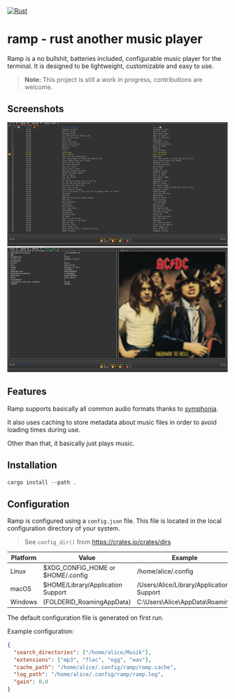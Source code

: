 [![Rust](https://github.com/Fabus1184/ramp/actions/workflows/rust.yml/badge.svg)](https://github.com/Fabus1184/ramp/actions/workflows/rust.yml)

# ramp - rust another music player

Ramp is a no bullshit, batteries included, configurable music player for the terminal. It is designed to be lightweight, customizable and easy to use.

> **Note:** This project is still a work in progress, contributions are welcome.

## Screenshots

![Screenshot](img/files.png)
![Screenshot](img/fancy.png)


## Features

Ramp supports basically all common audio formats thanks to [symphonia](https://crates.io/crates/symphonia).

It also uses caching to store metadata about music files in order to avoid loading times during use.

Other than that, it basically just plays music.

## Installation

`cargo install --path .`

## Configuration

Ramp is configured using a `config.json` file. This file is located in the local configuration directory of your system.


> See `config_dir()` from https://crates.io/crates/dirs

| Platform | Value                             | Example                                  |
| -------- | --------------------------------- | ---------------------------------------- |
| Linux    | $XDG_CONFIG_HOME or $HOME/.config | /home/alice/.config                      |
| macOS    | $HOME/Library/Application Support | /Users/Alice/Library/Application Support |
| Windows  | {FOLDERID_RoamingAppData}         | C:\Users\Alice\AppData\Roaming           |

The default configuration file is generated on first run.

Example configuration:
```json
{
  "search_directories": ["/home/alice/Musik"],
  "extensions": ["mp3", "flac", "ogg", "wav"],
  "cache_path": "/home/alice/.config/ramp/ramp.cache",
  "log_path": "/home/alice/.config/ramp/ramp.log",
  "gain": 0.0
}
```
